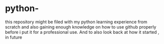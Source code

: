 # python-

this repository might be filed with my python learning experience from scratch and also gaining enough knowledge on how to use github properly before i put it for a professional use. And to also look back at how it started , in future
